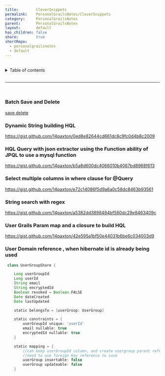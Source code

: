 ```yaml
---
title:        CleverSnippets
permalink:    PersonalGrailsNotes/CleverSnippets
category:     PersonalGrailsNotes
parent:       PersonalGrailsNotes
layout:       default
has_children: false
share:        true
shortRepo:
  - personalgrailsnotes
  - default
---
```



<br/>

<details markdown="block">
<summary>
Table of contents
</summary>
{: .text-delta }
1. TOC
{:toc}
</details>

<br/>

***

<br/>

### Batch Save and Delete

<a href="https://gist.github.com/14paxton/b7f8be4d37b29eb2d25e1a2e993f5bf4"> save </a> 
<a href="https://gist.github.com/14paxton/74672cad5253c56c36efc6473078de34"> delete </a>

### Dynamic String building HQL

https://gist.github.com/14paxton/0ed8e82644cd661dc8c9fc0d4b8c2009

### HQL Query with json extractor using the Function ability of JPQL to use a mysql function

https://gist.github.com/14paxton/b5a8d600dc4066010b4067bd8968f613

### Select multiple columns in where clause for @Query

https://gist.github.com/14paxton/e72c14086f5d9a6a0c58dc8463b93561

### String search with regex

https://gist.github.com/14paxton/a5382dd3898484bf560dc29e8463409c

### User Grails Param map and a closure to build HQL

https://gist.github.com/14paxton/42e595a1bf50e44031b6be6c034003d9

### User Domain reference , when hibernate id is already being used

```groovy
 class UserGroupShare {

    Long userGroupId
    Long userId
    String email
    String encryptedId
    Boolean revoked = Boolean.FALSE
    Date dateCreated
    Date lastUpdated

    static belongsTo = [userGroup: UserGroup]

    static constraints = {
        userGroupId unique: 'userId'
        email nullable: true
        encryptedId nullable: true
    }

    static mapping = {
        //can keep userGroupId column, and create usergroup parent reference without creating new db column
        //need to use foreign Key reference to save
        userGroup insertable: false
        userGroup updateable: false
    }
```